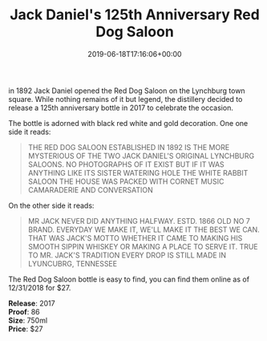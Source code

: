 ﻿---
layout: post
title: Jack Daniel's 125th Anniversary Red Dog Saloon
date: '2019-06-18T17:16:06+00:00'
permalink: RedDogSaloon
image:
  feature: 13/RedDogSaloon-1.jpg
description: A collector's guide to the Jack Daniel's ode to the Red Dog Saloon release
gallery:
  RedDogSaloon:
  - image_path: 13/RedDogSaloon-1.jpg
    image-caption: Jack Daniel's ode to the Red Dog Saloon release
    image-copyright: © CollectorOfJack.com
  - image_path: 13/RedDogSaloon-2.jpg
    image-caption: Jack Daniel's ode to the Red Dog Saloon release
    image-copyright: © CollectorOfJack.com
  - image_path: 13/RedDogSaloon-3.jpg
    image-caption: Jack Daniel's ode to the Red Dog Saloon release
    image-copyright: © CollectorOfJack.com
  - image_path: 13/RedDogSaloon-4.jpg
    image-caption: Jack Daniel's ode to the Red Dog Saloon release
    image-copyright: © CollectorOfJack.com
---
  
in 1892 Jack Daniel opened the Red Dog Saloon on the Lynchburg town square. While nothing remains of it but legend, the distillery decided to release a 125th anniversary bottle in 2017 to celebrate the occasion.    
   
The bottle is adorned with black red white and gold decoration. One one side it reads:   

> THE RED DOG SALOON ESTABLISHED IN 1892 IS THE MORE MYSTERIOUS OF THE TWO JACK DANIEL'S ORIGINAL LYNCHBURG SALOONS. NO PHOTOGRAPHS OF IT EXIST BUT IF IT WAS ANYTHING LIKE ITS SISTER WATERING HOLE THE WHITE RABBIT SALOON THE HOUSE WAS PACKED WITH CORNET MUSIC CAMARADERIE AND CONVERSATION

On the other side it reads:   
> MR JACK NEVER DID ANYTHING HALFWAY. ESTD. 1866 OLD NO 7 BRAND. EVERYDAY WE MAKE IT, WE'LL MAKE IT THE BEST WE CAN. THAT WAS JACK'S MOTTO WHETHER IT CAME TO MAKING HIS SMOOTH SIPPIN WHISKEY OR MAKING A PLACE TO SERVE IT. TRUE TO MR. JACK'S TRADITION EVERY DROP IS STILL MADE IN LYUNCUBRG, TENNESSEE
   
The Red Dog Saloon bottle is easy to find, you can find them online as of 12/31/2018 for $27.   
  
**Release**: 2017   
**Proof**: 86   
**Size**: 750ml  
**Price**: $27   